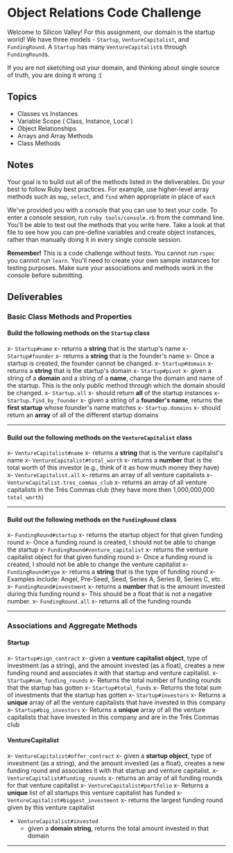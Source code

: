# Object Relations Code Challenge

Welcome to Silicon Valley! For this assignment, our domain is the startup world! We have three models - `Startup`, `VentureCapitalist`, and `FundingRound`. A `Startup` has many `VentureCapitalist`s through `FundingRound`s.

If you are not sketching out your domain, and thinking about single source of truth,
you are doing it wrong :(

## Topics

- Classes vs Instances
- Variable Scope ( Class, Instance, Local )
- Object Relationships
- Arrays and Array Methods
- Class Methods

## Notes

Your goal is to build out all of the methods listed in the deliverables. Do your best to follow Ruby best practices. For example, use higher-level array methods such as `map`, `select`, and `find` when appropriate in place of `each`

We've provided you with a console that you can use to test your code. To enter a console session, run `ruby tools/console.rb` from the command line. You'll be able to test out the methods that you write here. Take a look at that file to see how you can pre-define variables and create object instances, rather than manually doing it in every single console session.

**Remember!** This is a code challenge without tests. You cannot run `rspec` you cannot run `learn`. You'll need to create your own sample instances for testing purposes. Make sure your associations and methods work in the console before submitting.

## Deliverables

### Basic Class Methods and Properties

#### Build the following methods on the `Startup` class

x- `Startup#name`
  x- returns a **string** that is the startup's name
x- `Startup#founder`
  x- returns a **string** that is the founder's name
  x- Once a startup is created, the founder cannot be changed.
x- `Startup#domain`
  x- returns a **string** that is the startup's domain
x- `Startup#pivot`
  x- given a string of a **domain** and a string of a **name**, change the domain
    and name of the startup. This is the only public method through which the
    domain should be changed.
x- `Startup.all`
  x- should return **all** of the startup instances
x- `Startup.find_by_founder`
  x- given a string of a **founder's name**, returns the **first startup** whose founder's name matches
x- `Startup.domains`
  x- should return an **array** of all of the different startup domains

---

#### Build out the following methods on the `VentureCapitalist` class

x- `VentureCapitalist#name`
  x- returns a **string** that is the venture capitalist's name
x- `VentureCapitalist#total_worth`
  x- returns a **number** that is the total worth of this investor (e.g., think of it as how much money they have)
x- `VentureCapitalist.all`
  x- returns an array of all venture capitalists
x- `VentureCapitalist.tres_commas_club`
  x- returns an array of all venture capitalists in the Trés Commas club (they have more then 1,000,000,000 `total_worth`)

---

#### Build out the following methods on the `FundingRound` class

x- `FundingRound#startup`
  x- returns the startup object for that given funding round
  x- Once a funding round is created, I should not be able to change the startup
x- `FundingRound#venture_capitalist`
  x- returns the venture capitalist object for that given funding round
  x- Once a funding round is created, I should not be able to change the venture capitalist
x- `FundingRound#type`
  x- returns a **string** that is the type of funding round
  x- Examples include: Angel, Pre-Seed, Seed, Series A, Series B, Series C, etc.
x- `FundingRound#investment`
  x- returns a **number** that is the amount invested during this funding round
  x- This should be a float that is not a negative number.
x- `FundingRound.all`
  x- returns all of the funding rounds

---

### Associations and Aggregate Methods

#### Startup

x- `Startup#sign_contract`
  x- given a **venture capitalist object**, type of investment (as a string), and the amount invested (as a float), creates a new funding round and associates it with that startup and venture capitalist.
x- `Startup#num_funding_rounds`
  x- Returns the total number of funding rounds that the startup has gotten
x- `Startup#total_funds`
  x- Returns the total sum of investments that the startup has gotten
x- `Startup#investors`
  x- Returns a **unique** array of all the venture capitalists that have invested in this company
x- `Startup#big_investors`
  x- Returns a **unique** array of all the venture capitalists that have invested in this company and are in the Trés Commas club

#### VentureCapitalist

x- `VentureCapitalist#offer_contract`
  x- given a **startup object**, type of investment (as a string), and the amount invested (as a float), creates a new funding round and associates it with that startup and venture capitalist.
x- `VentureCapitalist#funding_rounds`
  x- returns an array of all funding rounds for that venture capitalist
x- `VentureCapitalist#portfolio`
  x- Returns a **unique** list of all startups this venture capitalist has funded
x- `VentureCapitalist#biggest_investment`
  x- returns the largest funding round given by this venture capitalist
- `VentureCapitalist#invested`
  - given a **domain string**, returns the total amount invested in that domain

---
